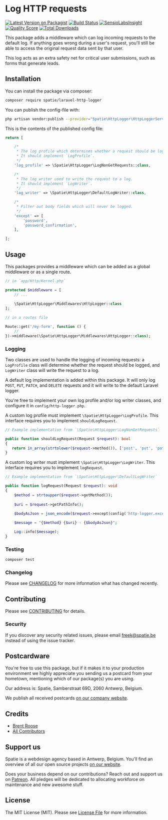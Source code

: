 # Log HTTP requests

[![Latest Version on Packagist](https://img.shields.io/packagist/v/spatie/laravel-http-logger.svg?style=flat-square)](https://packagist.org/packages/spatie/laravel-http-logger)
[![Build Status](https://img.shields.io/travis/spatie/laravel-http-logger/master.svg?style=flat-square)](https://travis-ci.org/spatie/laravel-http-logger)
[![SensioLabsInsight](https://img.shields.io/sensiolabs/i/283d29cf-1b0c-422c-acfb-d3d6cd12b514.svg?style=flat-square)](https://insight.sensiolabs.com/projects/283d29cf-1b0c-422c-acfb-d3d6cd12b514)
[![Quality Score](https://img.shields.io/scrutinizer/g/spatie/laravel-http-logger.svg?style=flat-square)](https://scrutinizer-ci.com/g/spatie/laravel-http-logger)
[![Total Downloads](https://img.shields.io/packagist/dt/spatie/laravel-http-logger.svg?style=flat-square)](https://packagist.org/packages/spatie/laravel-http-logger)

This package adds a middleware which can log incoming requests to the default log. 
If anything goes wrong during a user's request, you'll still be able to access the original request data sent by that user.

This log acts as an extra safety net for critical user submissions, such as forms that generate leads.

## Installation

You can install the package via composer:

```bash
composer require spatie/laravel-http-logger
```

You can publish the config-file with:

```bash
php artisan vendor:publish --provider="Spatie\HttpLogger\HttpLoggerServiceProvider" --tag="config" 
```

This is the contents of the published config file:

```php
return [

    /*
     * The log profile which determines whether a request should be logged.
     * It should implement `LogProfile`.
     */
    'log_profile' => \Spatie\HttpLogger\LogNonGetRequests::class,

    /*
     * The log writer used to write the request to a log.
     * It should implement `LogWriter`.
     */
    'log_writer' => \Spatie\HttpLogger\DefaultLogWriter::class,

    /*
     * Filter out body fields which will never be logged.
     */
    'except' => [
        'password',
        'password_confirmation',
    ],

];
```

## Usage

This packages provides a middleware which can be added as a global middleware or as a single route.

```php
// in `app/Http/Kernel.php`

protected $middleware = [
    // ...
    
    \Spatie\HttpLogger\Middlewares\HttpLogger::class
];
```

```php
// in a routes file

Route::get('/my-form', function () {
    //
})->middleware(\Spatie\HttpLogger\Middlewares\HttpLogger::class);
```

### Logging

Two classes are used to handle the logging of incoming requests: 
a `LogProfile` class will determine whether the request should be logged,
and `LogWriter` class will write the request to a log. 

A default log implementation is added within this package. 
It will only log `POST`, `PUT`, `PATCH`, and `DELETE` requests 
and it will write to the default Laravel logger.

You're free to implement your own log profile and/or log writer classes, 
and configure it in `config/http-logger.php`.

A custom log profile must implement `\Spatie\HttpLogger\LogProfile`. 
This interface requires you to implement `shouldLogRequest`.

```php
// Example implementation from `\Spatie\HttpLogger\LogNonGetRequests`

public function shouldLogRequest(Request $request): bool
{
   return in_array(strtolower($request->method()), ['post', 'put', 'patch', 'delete']);
}
```

A custom log writer must implement `\Spatie\HttpLogger\LogWriter`. 
This interface requires you to implement `logRequest`.

```php
// Example implementation from `\Spatie\HttpLogger\DefaultLogWriter`

public function logRequest(Request $request): void
{
    $method = strtoupper($request->getMethod());
    
    $uri = $request->getPathInfo();
    
    $bodyAsJson = json_encode($request->except(config('http-logger.except')));

    $message = "{$method} {$uri} - {$bodyAsJson}";

    Log::info($message);
}
```

### Testing

``` bash
composer test
```

### Changelog

Please see [CHANGELOG](CHANGELOG.md) for more information what has changed recently.

## Contributing

Please see [CONTRIBUTING](CONTRIBUTING.md) for details.

### Security

If you discover any security related issues, please email freek@spatie.be instead of using the issue tracker.

## Postcardware

You're free to use this package, but if it makes it to your production environment we highly appreciate you sending us a postcard from your hometown, mentioning which of our package(s) you are using.

Our address is: Spatie, Samberstraat 69D, 2060 Antwerp, Belgium.

We publish all received postcards [on our company website](https://spatie.be/en/opensource/postcards).

## Credits

- [Brent Roose](https://github.com/brendt)
- [All Contributors](../../contributors)

## Support us

Spatie is a webdesign agency based in Antwerp, Belgium. You'll find an overview of all our open source projects [on our website](https://spatie.be/opensource).

Does your business depend on our contributions? Reach out and support us on [Patreon](https://www.patreon.com/spatie). 
All pledges will be dedicated to allocating workforce on maintenance and new awesome stuff.

## License

The MIT License (MIT). Please see [License File](LICENSE.md) for more information.

